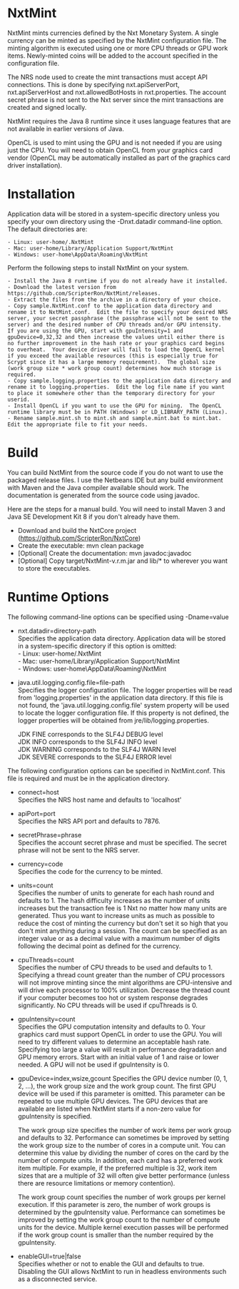 NxtMint
=======

NxtMint mints currencies defined by the Nxt Monetary System.  A single currency can be minted as specified by the NxtMint configuration file.  The minting algorithm is executed using one or more CPU threads or GPU work items.  Newly-minted coins will be added to the account specified in the configuration file.     

The NRS node used to create the mint transactions must accept API connections.  This is done by specifying nxt.apiServerPort, nxt.apiServerHost and nxt.allowedBotHosts in nxt.properties.  The account secret phrase is not sent to the Nxt server since the mint transactions are created and signed locally.  

NxtMint requires the Java 8 runtime since it uses language features that are not available in earlier versions of Java.   

OpenCL is used to mint using the GPU and is not needed if you are using just the CPU.  You will need to obtain OpenCL from your graphics card vendor (OpenCL may be automatically installed as part of the graphics card driver installation).


Installation
============

Application data will be stored in a system-specific directory unless you specify your own directory using the -Dnxt.datadir command-line option.  The default directories are:

	- Linux: user-home/.NxtMint	    
	- Mac: user-home/Library/Application Support/NxtMint    
	- Windows: user-home\AppData\Roaming\NxtMint	    
        
Perform the following steps to install NxtMint on your system.

    - Install the Java 8 runtime if you do not already have it installed.     
    - Download the latest version from https://github.com/ScripterRon/NxtMint/releases.       
    - Extract the files from the archive in a directory of your choice.   
    - Copy sample.NxtMint.conf to the application data directory and rename it to NxtMint.conf.  Edit the file to specify your desired NRS server, your secret passphrase (the passphrase will not be sent to the server) and the desired number of CPU threads and/or GPU intensity.  If you are using the GPU, start with gpuIntensity=1 and gpuDevice=0,32,32 and then increase the values until either there is no further improvement in the hash rate or your graphics card begins to overheat.  Your device driver will fail to load the OpenCL kernel if you exceed the available resources (this is especially true for Scrypt since it has a large memory requirement).  The global size (work group size * work group count) determines how much storage is required.    
    - Copy sample.logging.properties to the application data directory and rename it to logging.properties.  Edit the log file name if you want to place it somewhere other than the temporary directory for your userid.     
    - Install OpenCL if you want to use the GPU for mining.  The OpenCL runtime library must be in PATH (Windows) or LD_LIBRARY_PATH (Linux).
    - Rename sample.mint.sh to mint.sh and sample.mint.bat to mint.bat.  Edit the appropriate file to fit your needs. 


Build
=====

You can build NxtMint from the source code if you do not want to use the packaged release files.  I use the Netbeans IDE but any build environment with Maven and the Java compiler available should work.  The documentation is generated from the source code using javadoc.

Here are the steps for a manual build.  You will need to install Maven 3 and Java SE Development Kit 8 if you don't already have them.

  - Download and build the NxtCore project (https://github.com/ScripterRon/NxtCore)
  - Create the executable: mvn clean package    
  - [Optional] Create the documentation: mvn javadoc:javadoc    
  - [Optional] Copy target/NxtMint-v.r.m.jar and lib/* to wherever you want to store the executables.    


Runtime Options
===============

The following command-line options can be specified using -Dname=value

  - nxt.datadir=directory-path		
    Specifies the application data directory. Application data will be stored in a system-specific directory if this option is omitted:		
	    - Linux: user-home/.NxtMint	    
		- Mac: user-home/Library/Application Support/NxtMint    
		- Windows: user-home\AppData\Roaming\NxtMint	    
	
  - java.util.logging.config.file=file-path		
    Specifies the logger configuration file. The logger properties will be read from 'logging.properties' in the application data directory. If this file is not found, the 'java.util.logging.config.file' system property will be used to locate the logger configuration file. If this property is not defined, the logger properties will be obtained from jre/lib/logging.properties.
	
    JDK FINE corresponds to the SLF4J DEBUG level	
	JDK INFO corresponds to the SLF4J INFO level	
	JDK WARNING corresponds to the SLF4J WARN level		
	JDK SEVERE corresponds to the SLF4J ERROR level		

The following configuration options can be specified in NxtMint.conf.  This file is required and must be in the application directory.	

  - connect=host    
    Specifies the NRS host name and defaults to 'localhost'		
	
  - apiPort=port		
	Specifies the NRS API port and defaults to 7876.    
    
  - secretPhrase=phrase     
    Specifies the account secret phrase and must be specified.  The secret phrase will not be sent to the NRS server.   
    
  - currency=code      
    Specifies the code for the currency to be minted.       

  - units=count     
    Specifies the number of units to generate for each hash round and defaults to 1.  The hash difficulty increases as the number of units increases but the transaction fee is 1 Nxt no matter how many units are generated.  Thus you want to increase units as much as possible to reduce the cost of minting the currency but don't set it so high that you don't mint anything during a session.  The count can be specified as an integer value or as a decimal value with a maximum number of digits following the decimal point as defined for the currency.        
    
  - cpuThreads=count       
    Specifies the number of CPU threads to be used and defaults to 1.  Specifying a thread count greater than the number of CPU processors will not improve minting since the mint algorithms are CPU-intensive and will drive each processor to 100% utilization.  Decrease the thread count if your computer becomes too hot or system response degrades significantly.  No CPU threads will be used if cpuThreads is 0.     
    
  - gpuIntensity=count    
    Specifies the GPU computation intensity and defaults to 0.  Your graphics card must support OpenCL in order to use the GPU.  You will need to try different values to determine an acceptable hash rate.  Specifying too large a value will result in performance degradation and GPU memory errors.  Start with an initial value of 1 and raise or lower needed.  A GPU will not be used if gpuIntensity is 0.   
    
  - gpuDevice=index,wsize,gcount
    Specifies the GPU device number (0, 1, 2, ...), the work group size and the work group count.  The first GPU device will be used if this parameter is omitted.  This parameter can be repeated to use multiple GPU devices.  The GPU devices that are available are listed when NxtMint starts if a non-zero value for gpuIntensity is specified.  

    The work group size specifies the number of work items per work group and defaults to 32.  Performance can sometimes be improved by setting the work group size to the number of cores in a compute unit.  You can determine this value by dividing the number of cores on the card by the number of compute units.  In addition, each card has a preferred work item multiple.  For example, if the preferred multiple is 32, work item sizes that are a multiple of 32 will often give better performance (unless there are resource limitations or memory contention).    
    
    The work group count specifies the number of work groups per kernel execution.  If this parameter is zero, the number of work groups is determined by the gpuIntensity value.  Performance can sometimes be improved by setting the work group count to the number of compute units for the device.  Multiple kernel execution passes will be performed if the work group count is smaller than the number required by the gpuIntensity.
    
  - enableGUI=true|false      
    Specifies whether or not to enable the GUI and defaults to true.  Disabling the GUI allows NxtMint to run in headless environments such as a disconnected service.      
	

